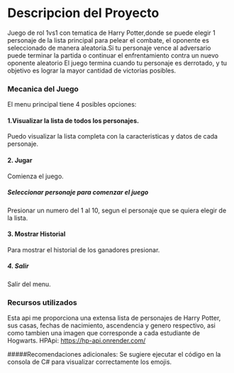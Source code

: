 
# Descripcion del Proyecto
Juego de rol 1vs1 con tematica de Harry Potter,donde se puede elegir 1 personaje de la lista principal para pelear el combate, el oponente es seleccionado de manera aleatoria.Si tu personaje vence al adversario puede terminar la partida o continuar el enfrentamiento contra un nuevo oponente aleatorio El juego termina cuando tu personaje es derrotado, y tu objetivo es lograr la mayor cantidad de victorias posibles.


### Mecanica del Juego
 El menu principal tiene 4 posibles opciones:
#### 1.Visualizar la lista de todos los personajes.
Puedo visualizar la lista completa con la caracteristicas y datos de cada personaje.
#### 2. Jugar
 Comienza el juego.
 ##### Seleccionar personaje para comenzar el juego
  Presionar un numero del 1 al 10, segun el personaje que se quiera elegir de la lista.
#### 3. Mostrar Historial
Para mostrar el historial de los ganadores  presionar.
##### 4. Salir
Salir del menu.




### Recursos utilizados
Esta api me proporciona una extensa lista de personajes de Harry Potter, sus casas, fechas de nacimiento, ascendencia y genero respectivo, asi como tambien una imagen que corresponde a cada estudiante de Hogwarts.
 HPApi: https://hp-api.onrender.com/


#####Recomendaciones adicionales:
Se sugiere ejecutar el código en la consola de C# para visualizar correctamente los emojis.

